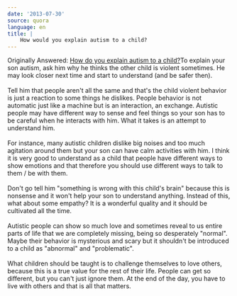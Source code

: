```yaml
---
date: '2013-07-30'
source: quora
language: en
title: |
    How would you explain autism to a child?
---
```


Originally Answered: [How do you explain autism to a
child?](http://quora.com/How-do-you-explain-autism-to-a-child?no_redirect=1)To
explain your son autism, ask him why he thinks the other child is
violent sometimes. He may look closer next time and start to understand
(and be safer then).\
\
Tell him that people aren\'t all the same and that\'s the child violent
behavior is just a reaction to some things he dislikes. People behavior
is not automatic just like a machine but is an interaction, an exchange.
Autistic people may have different way to sense and feel things so your
son has to be careful when he interacts with him. What it takes is an
attempt to understand him.\
\
For instance, many autistic children dislike big noises and too much
agitation around them but your son can have calm activities with him. I
think it is very good to understand as a child that people have
different ways to show emotions and that therefore you should use
different ways to talk to them / be with them.\
\
Don\'t go tell him \"something is wrong with this child\'s brain\"
because this is nonsense and it won\'t help your son to understand
anything. Instead of this, what about some empathy? It is a wonderful
quality and it should be cultivated all the time.\
\
Autistic people can show so much love and sometimes reveal to us entire
parts of life that we are completely missing, being so desperately
\"normal\". Maybe their behavior is mysterious and scary but it
shouldn\'t be introduced to a child as \"abnormal\" and
\"problematic\".\
\
What children should be taught is to challenge themselves to love
others, because this is a true value for the rest of their life. People
can get so different, but you can\'t just ignore them. At the end of the
day, you have to live with others and that is all that matters.
